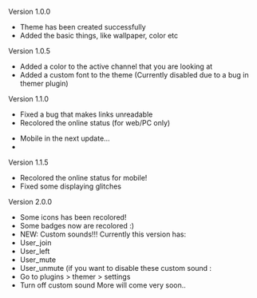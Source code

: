 Version 1.0.0
- Theme has been created successfully 
- Added the basic things, like wallpaper, color etc

Version 1.0.5
- Added a color to the active channel that you are looking at
- Added a custom font to the theme (Currently disabled due to a bug in themer plugin) 

Version 1.1.0
- Fixed a bug that makes links unreadable
- Recolored the online status (for web/PC only) 
* Mobile in the next update...
* 
Version 1.1.5
- Recolored the online status for mobile!
- Fixed some displaying glitches

Version 2.0.0
- Some icons has been recolored!
- Some badges now are recolored :)
- NEW: Custom sounds!!!
Currently this version has:
- User_join
- User_left
- User_mute
- User_unmute
(if you want to disable these custom sound :
- Go to plugins > themer > settings 
- Turn off custom sound 
More will come very soon.. 
